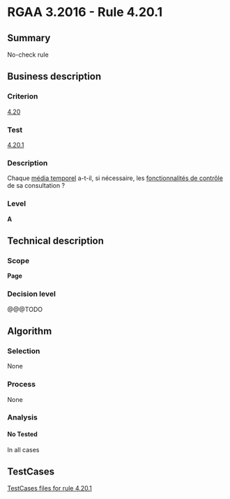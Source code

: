 # RGAA 3.2016 - Rule 4.20.1

## Summary
No-check rule


## Business description

### Criterion
[4.20](http://references.modernisation.gouv.fr/rgaa-accessibilite/criteres.html#crit-4-20)

### Test
[4.20.1](http://references.modernisation.gouv.fr/rgaa-accessibilite/criteres.html#test-4-20-1)

### Description
<div lang="fr">Chaque <a href="http://references.modernisation.gouv.fr/rgaa-accessibilite/glossaire.html#mdia-temporel-type-son-vido-et-synchronis">m&#xE9;dia temporel</a> a-t-il, si n&#xE9;cessaire, les <a href="http://references.modernisation.gouv.fr/rgaa-accessibilite/glossaire.html#fonctionnalits-de-contrle-media-temporel">fonctionnalit&#xE9;s de contr&#xF4;le</a> de sa consultation&nbsp;?</div>

### Level
**A**


## Technical description

### Scope
**Page**

### Decision level
@@@TODO


## Algorithm

### Selection
None

### Process
None

### Analysis

#### No Tested
In all cases


##  TestCases

[TestCases files for rule 4.20.1](https://github.com/Asqatasun/Asqatasun/tree/RGAA_3.2016/rules/rules-rgaa3.2016/src/test/resources/testcases/rgaa32016/Rgaa32016Rule042001/)


